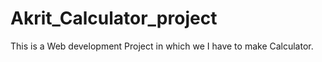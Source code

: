 # Akrit_Calculator_project
This is a Web development Project in which we I have to make Calculator. 

